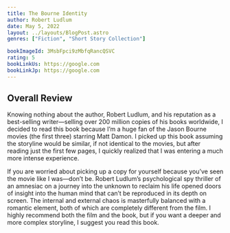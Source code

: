 ```yaml
---
title: The Bourne Identity
author: Robert Ludlum
date: May 5, 2022
layout: ../layouts/BlogPost.astro
genres: ["Fiction", "Short Story Collection"]

bookImageId: 3MsbFpci9zMbfqRancQSVC
rating: 5
bookLinkUs: https://google.com
bookLinkJp: https://google.com
---
```


## Overall Review

Knowing nothing about the author, Robert Ludlum, and his reputation as a best-selling writer—selling over 200 million copies of his books worldwide, I decided to read this book because I’m a huge fan of the Jason Bourne movies (the first three) starring Matt Damon. I picked up this book assuming the storyline would be similar, if not identical to the movies, but after reading just the first few pages, I quickly realized that I was entering a much more intense experience.

If you are worried about picking up a copy for yourself because you’ve seen the movie like I was—don’t be. Robert Ludlum’s psychological spy thriller of an amnesiac on a journey into the unknown to reclaim his life opened doors of insight into the human mind that can’t be reproduced in its depth on screen. The internal and external chaos is masterfully balanced with a romantic element, both of which are completely different from the film. I highly recommend both the film and the book, but if you want a deeper and more complex storyline, I suggest you read this book.
